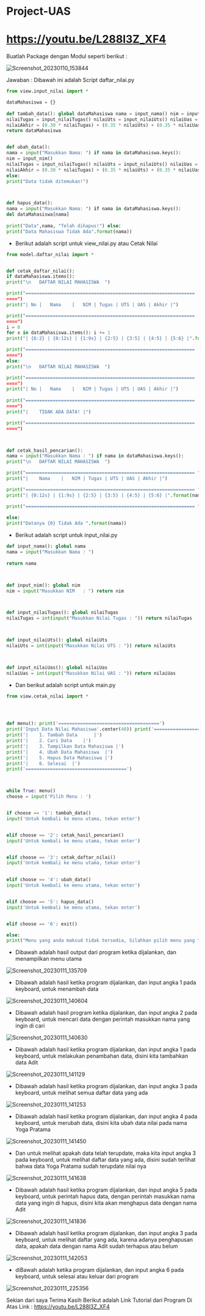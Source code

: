 # Project-UAS
# https://youtu.be/L288l3Z_XF4


Buatlah Package dengan Modul seperti berikut :
 
![Screenshot_20230110_153844](https://user-images.githubusercontent.com/115678171/211850844-cb14a577-0951-46ef-815b-19de78bf4971.png) 
 
Jawaban : 
Dibawah ini adalah Script daftar_nilai.py 
```python
from view.input_nilai import *

dataMahasiswa = {}
 
def tambah_data(): global dataMahasiswa nama = input_nama() nim = input_nim()
nilaiTugas = input_nilaiTugas() nilaiUts = input_nilaiUts() nilaiUas = input_nilaiUas()
nilaiAkhir = (0.30 * nilaiTugas) + (0.35 * nilaiUts) + (0.35 * nilaiUas) dataMahasiswa[nama] = nim, nilaiTugas, nilaiUts, nilaiUas, nilaiAkhir print("\nData Berhasil Ditambahkan!")
return dataMahasiswa


def ubah_data():
nama = input("Masukkan Nama: ") if nama in dataMahasiswa.keys():
nim = input_nim()
nilaiTugas = input_nilaiTugas() nilaiUts = input_nilaiUts() nilaiUas = input_nilaiUas()
nilaiAkhir = (0.30 * nilaiTugas) + (0.35 * nilaiUts) + (0.35 * nilaiUas) dataMahasiswa[nama] = nim, nilaiTugas, nilaiUts, nilaiUas, nilaiAkhir print("\nData Berhasil Di Update!")
else:
print("Data tidak ditemukan!")



def hapus_data():
nama = input("Masukkan Nama: ") if nama in dataMahasiswa.keys():
del dataMahasiswa[nama]
 
print("Data",nama, "Telah dihapus!") else:
print("Data Mahasiswa Tidak Ada".format(nama))
```


-	Berikut adalah script untuk view_nilai.py atau Cetak Nilai

```python
from model.daftar_nilai import *


def cetak_daftar_nilai():
if dataMahasiswa.items():
print("\n	DAFTAR NILAI MAHASISWA	")

print("==============================================================
====")
print("| No |	Nama	|	NIM	| Tugas | UTS | UAS | Akhir |")

print("==============================================================
====")
i = 0
for x in dataMahasiswa.items(): i += 1
print("| {6:2} | {0:12s} | {1:9s} | {2:5} | {3:5} | {4:5} | {5:6} |".format(x[0], x[1][0], x[1][1], x[1][2], x[1][3], x[1][4], i))

print("==============================================================
====")
else:
print("\n	DAFTAR NILAI MAHASISWA	")

print("==============================================================
====")
print("| No |	Nama	|	NIM	| Tugas | UTS | UAS | Akhir |")
 
print("==============================================================
====")
print("|	TIDAK ADA DATA!	|")

print("==============================================================
====")



def cetak_hasil_pencarian():
nama = input("Masukkan Nama	: ") if nama in dataMahasiswa.keys():
print("\n	DAFTAR NILAI MAHASISWA	")

print("============================================================== ")
print("|	Nama	|	NIM	| Tugas | UTS | UAS | Akhir |")

print("============================================================== ")
print("| {0:12s} | {1:9s} | {2:5} | {3:5} | {4:5} | {5:6} |".format(nama, dataMahasiswa[nama][0],	dataMahasiswa[nama][1],	dataMahasiswa[nama][2], dataMahasiswa[nama][3], dataMahasiswa[nama][4]))

print("============================================================== ")
  
else:
print("Datanya {0} Tidak Ada ".format(nama))
```


-	Berikut adalah script untuk input_nilai.py
```python
def input_nama(): global nama
nama = input("Masukkan Nama	: ")
 
return nama



def input_nim(): global nim
nim = input("Masukkan NIM	: ") return nim



def input_nilaiTugas(): global nilaiTugas
nilaiTugas = int(input("Masukkan Nilai Tugas : ")) return nilaiTugas



def input_nilaiUts(): global nilaiUts
nilaiUts = int(input("Masukkan Nilai UTS : ")) return nilaiUts



def input_nilaiUas(): global nilaiUas
nilaiUas = int(input("Masukkan Nilai UAS : ")) return nilaiUas
```


-	Dan berikut adalah script untuk main.py
```python
from view.cetak_nilai import *
 



def menu(): print('=====================================')
print('Input Data Nilai Mahasiswa'.center(40)) print('=====================================')
print('|	1. Tambah Data		|')
print('|	2. Cari Data	|')	
print('|	3. Tampilkan Data Mahasiswa	|')
print('|	4. Ubah Data Mahasiswa	|')
print('|	5. Hapus Data Mahasiswa	|')
print('|	6. Selesai	|')	
print('=====================================')



while True: menu()
choose = input('Pilih Menu : ')


if choose == '1': tambah_data()
input('Untuk kembali ke menu utama, tekan enter')


elif choose == '2': cetak_hasil_pencarian()
input('Untuk kembali ke menu utama, tekan enter')


elif choose == '3': cetak_daftar_nilai()
input('Untuk kembali ke menu utama, tekan enter')
 

elif choose == '4': ubah_data()
input('Untuk kembali ke menu utama, tekan enter')


elif choose == '5': hapus_data()
input('Untuk kembali ke menu utama, tekan enter')


elif choose == '6': exit()

else:
print("Menu yang anda maksud tidak tersedia, Silahkan pilih menu yang tersedia")
```


-	Dibawah adalah hasil output dari program ketika dijalankan, dan menampilkan menu utama

![Screenshot_20230111_135709](https://user-images.githubusercontent.com/115678171/211851521-73cbd739-06cc-48c1-baca-eedac9297d4d.png)

-	Dibawah adalah hasil ketika program dijalankan, dan input angka 1 pada keyboard, untuk menambah data
 
 ![Screenshot_20230111_140604](https://user-images.githubusercontent.com/115678171/211852066-589b13c7-6b2e-40d3-b634-abb54f629a41.png)

-	Dibawah adalah hasil program ketika dijalankan, dan input angka 2 pada keyboard, untuk mencari data dengan perintah masukkan nama yang ingin di cari

![Screenshot_20230111_140630](https://user-images.githubusercontent.com/115678171/211852136-702c3b38-f060-4e7b-95c7-8c77c8d93e5b.png)

-	Dibawah adalah hasil ketika program dijalankan, dan input angka 1 pada keyboard, untuk melakukan penambahan data, disini kita tambahkan data Adit 
 
![Screenshot_20230111_141129](https://user-images.githubusercontent.com/115678171/211852235-6161dad1-13e2-4658-bb90-006f4a3f1688.png)

-	Dibawah adalah hasil ketika program dijalankan, dan input angka 3 pada keyboard, untuk melihat semua daftar data yang ada

![Screenshot_20230111_141253](https://user-images.githubusercontent.com/115678171/211852350-4df6ec82-601d-4675-826b-798f58aa9096.png)

-	Dibawah adalah hasil ketika program dijalankan, dan input angka 4 pada keyboard, untuk merubah data, disini kita ubah data nilai pada nama Yoga Pratama

![Screenshot_20230111_141450](https://user-images.githubusercontent.com/115678171/211852482-e203bef4-98ab-4dc4-933c-09dfc0cec54d.png)

-	Dan untuk melihat apakah data telah terupdate, maka kita input angka 3 pada keyboard, untuk melihat daftar data yang ada, disini sudah terlihat bahwa data Yoga Pratama sudah terupdate nilai nya
 
![Screenshot_20230111_141638](https://user-images.githubusercontent.com/115678171/211852709-a6528eef-f318-4367-9349-7acb8bac6117.png)

-	Dibawah adalah hasil ketika program dijalankan, dan input angka 5 pada keyboard, untuk perintah hapus data, dengan perintah masukkan nama data yang ingin di hapus, disini kita akan menghapus data dengan nama Adit

![Screenshot_20230111_141836](https://user-images.githubusercontent.com/115678171/211852876-46eb3131-76e7-4654-ba07-be6fccc0147b.png)

-	Dibawah adalah hasil ketika program dijalankan, dan input angka 3 pada keyboard, untuk melihat daftar yang ada, karena adanya penghapusan data, apakah data dengan nama Adit sudah terhapus atau belum

![Screenshot_20230111_142053](https://user-images.githubusercontent.com/115678171/211852988-1829b603-a5ba-45a6-aab0-abe0105c6bf1.png)

-	diBawah adalah ketika program dijalankan, dan input angka 6 pada keyboard, untuk selesai atau keluar dari program

![Screenshot_20230111_225356](https://user-images.githubusercontent.com/115678171/211853222-b1a1e34c-518c-45bd-bf76-dffff0e6b6d4.png)

 
Sekian dari saya Terima Kasih 
Berikut adalah Link Tutorial dari Program Di Atas
Link :   https://youtu.be/L288l3Z_XF4
